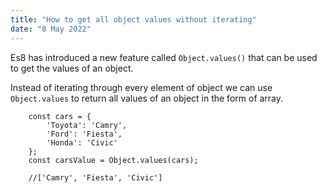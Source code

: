```yaml
---
title: "How to get all object values without iterating"
date: "8 May 2022"
---
```


Es8 has introduced a new feature called `Object.values()` that can be used to get the values of an object.

Instead of iterating through every element of object we can use `Object.values` to return all values
of an object in the form of array.

```
    const cars = {
        'Toyota': 'Camry',
        'Ford': 'Fiesta',
        'Honda': 'Civic'
    };
    const carsValue = Object.values(cars);

    //['Camry', 'Fiesta', 'Civic']
```
